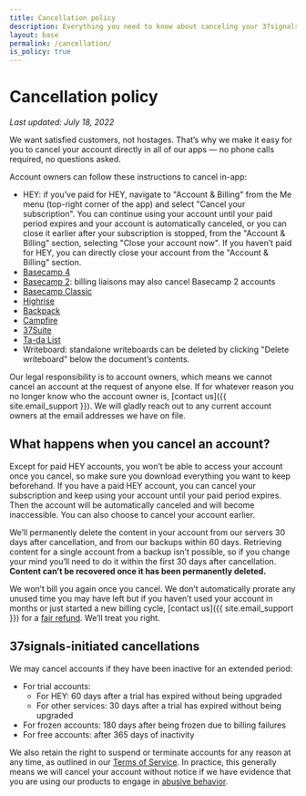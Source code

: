 ```yaml
---
title: Cancellation policy
description: Everything you need to know about canceling your 37signals product accounts.
layout: base
permalink: /cancellation/
is_policy: true
---
```


# Cancellation policy

*Last updated: July 18, 2022*

We want satisfied customers, not hostages. That’s why we make it easy for you to cancel your account directly in all of our apps — no phone calls required, no questions asked.

Account owners can follow these instructions to cancel in-app:
* HEY: if you’ve paid for HEY, navigate to "Account & Billing" from the Me menu (top-right corner of the app) and select "Cancel your subscription". You can continue using your account until your paid period expires and your account is automatically canceled, or you can close it earlier after your subscription is stopped, from the "Account & Billing" section, selecting "Close your account now". If you haven’t paid for HEY, you can directly close your account from the "Account & Billing" section.
* [Basecamp 4](https://3.basecamp-help.com/article/156-cancel-your-basecamp-account)
* [Basecamp 2](https://2.basecamp-help.com/article/243-canceling-and-pausing#cancel): billing liaisons may also cancel Basecamp 2 accounts
* [Basecamp Classic](https://classic.basecamp-help.com/article/527-cancellation-refund)
* [Highrise](https://support.highrise-help.com/article/297-upgrade-downgrade-or-cancel#cancel)
* [Backpack](https://support.backpack-help.com/article/280-how-do-i-cancel-my-account)
* [Campfire](https://support.campfire-help.com/article/146-how-do-i-cancel-my-account)
* [37Suite](https://suite.basecamp-help.com/article/656-breaking-or-canceling-the-suite)
* [Ta-da List](https://123.tadalist.com/help.html)
* Writeboard: standalone writeboards can be deleted by clicking "Delete writeboard" below the document’s contents.

Our legal responsibility is to account owners, which means we cannot cancel an account at the request of anyone else. If for whatever reason you no longer know who the account owner is, [contact us]({{ site.email_support }}). We will gladly reach out to any current account owners at the email addresses we have on file.

## What happens when you cancel an account?

Except for paid HEY accounts, you won’t be able to access your account once you cancel, so make sure you download everything you want to keep beforehand. If you have a paid HEY account, you can cancel your subscription and keep using your account until your paid period expires. Then the account will be automatically canceled and will become inaccessible. You can also choose to cancel your account earlier.

We’ll permanently delete the content in your account from our servers 30 days after cancellation, and from our backups within 60 days. Retrieving content for a single account from a backup isn’t possible, so if you change your mind you’ll need to do it within the first 30 days after cancellation. **Content can’t be recovered once it has been permanently deleted.**

We won’t bill you again once you cancel. We don’t automatically prorate any unused time you may have left but if you haven’t used your account in months or just started a new billing cycle, [contact us]({{ site.email_support }}) for a [fair refund](../refund/index.md). We’ll treat you right.

## 37signals-initiated cancellations

We may cancel accounts if they have been inactive for an extended period:
* For trial accounts:
    * For HEY: 60 days after a trial has expired without being upgraded
    * For other services: 30 days after a trial has expired without being upgraded
* For frozen accounts: 180 days after being frozen due to billing failures
* For free accounts: after 365 days of inactivity

We also retain the right to suspend or terminate accounts for any reason at any time, as outlined in our [Terms of Service](../terms/index.md). In practice, this generally means we will cancel your account without notice if we have evidence that you are using our products to engage in [abusive behavior](../abuse/index.md).
